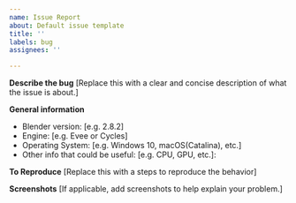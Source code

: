 ```yaml
---
name: Issue Report
about: Default issue template
title: ''
labels: bug
assignees: ''

---
```


**Describe the bug**
[Replace this with a clear and concise description of what the issue is about.]

**General information**
- Blender version: [e.g. 2.8.2]
- Engine: [e.g. Evee or Cycles]
- Operating System: [e.g. Windows 10, 	macOS(Catalina), etc.]
- Other info that could be useful: [e.g. CPU, GPU, etc.]: 

**To Reproduce**
[Replace this with a steps to reproduce the behavior]

**Screenshots**
[If applicable, add screenshots to help explain your problem.]
